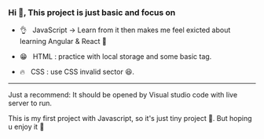 ### Hi 👋, This project is just basic and focus on

- 👌 &nbsp; JavaScript -> Learn from it then makes me feel exicted about learning Angular & React 🤩

- 😁 &nbsp; HTML : practice with local storage and some basic tag.

- 🔥 &nbsp; CSS : use CSS invalid sector 😆.

<hr>

Just a recommend: It should be opened by Visual studio code with live server to run.

<p>This is my first project with Javascript, so it's just tiny project 🥺. But hoping u enjoy it 🥰</p>

